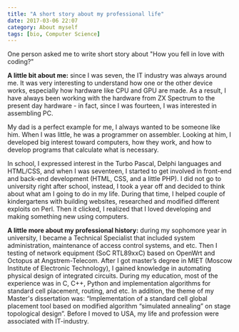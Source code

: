 ```yaml
---
title: "A short story about my professional life"
date: 2017-03-06 22:07
category: About myself
tags: [bio, Computer Science]
---
```


One person asked me to write short story about "How you fell in love with coding?"

**A little bit about me:** since I was seven, the IT industry was always around me. It was very interesting to understand how one or the other device works, especially how hardware like CPU and GPU are made. As a result, I have always been working with the hardware from ZX Spectrum to the present day hardware - in fact, since I was fourteen, I was interested in assembling PC. <!--more-->

My dad is a perfect example for me, I always wanted to be someone like him. When I was little, he was a programmer on assembler. Looking at him, I developed big interest toward computers, how they work, and how to develop programs that calculate what is necessary.

In school, I expressed interest in the Turbo Pascal, Delphi languages and HTML/CSS, and when I was seventeen, I started to get involved in front-end and back-end development (HTML, CSS, and a little PHP). 
I did not go to university right after school, instead, I took a year off and decided to think about what am I going to do in my life. During that time, I helped couple of kindergartens with building websites, researched and modified different exploits on Perl. Then it clicked, I realized that I loved developing and making something new using computers.

**A little more about my professional history:** during my sophomore year in university, I became a Technical Specialist that included system administration, maintenance of access control systems, and etc. Then I testing of network equipment (SoC RTL89xxC) based on OpenWrt and Octopus at Angstrem-Telecom. After I got master’s degree in MIET (Moscow Institute of Electronic Technology), I gained knowledge in automating physical design of integrated circuits. During my education, most of the experience was in C, C++, Python and implementation algorithms for standard cell placement, routing, and etc. In addition, the theme of my Master's dissertation was: “Implementation of a standard cell global placement tool based on modified algorithm “simulated annealing” on stage topological design”. Before I moved to USA, my life and profession were associated with IT-industry.
